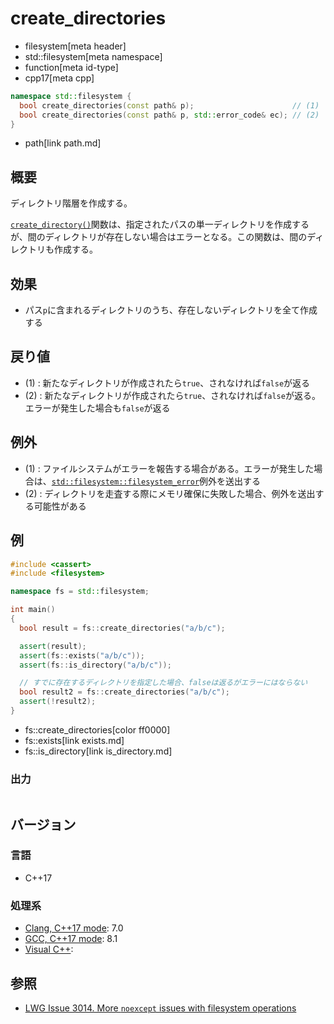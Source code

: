 # create_directories
* filesystem[meta header]
* std::filesystem[meta namespace]
* function[meta id-type]
* cpp17[meta cpp]

```cpp
namespace std::filesystem {
  bool create_directories(const path& p);                      // (1)
  bool create_directories(const path& p, std::error_code& ec); // (2)
}
```
* path[link path.md]

## 概要
ディレクトリ階層を作成する。

[`create_directory()`](create_directory.md)関数は、指定されたパスの単一ディレクトリを作成するが、間のディレクトリが存在しない場合はエラーとなる。この関数は、間のディレクトリも作成する。


## 効果
- パス`p`に含まれるディレクトリのうち、存在しないディレクトリを全て作成する


## 戻り値
- (1) : 新たなディレクトリが作成されたら`true`、されなければ`false`が返る
- (2) : 新たなディレクトリが作成されたら`true`、されなければ`false`が返る。エラーが発生した場合も`false`が返る


## 例外
- (1) : ファイルシステムがエラーを報告する場合がある。エラーが発生した場合は、[`std::filesystem::filesystem_error`](filesystem_error.md)例外を送出する
- (2) : ディレクトリを走査する際にメモリ確保に失敗した場合、例外を送出する可能性がある


## 例
```cpp example
#include <cassert>
#include <filesystem>

namespace fs = std::filesystem;

int main()
{
  bool result = fs::create_directories("a/b/c");

  assert(result);
  assert(fs::exists("a/b/c"));
  assert(fs::is_directory("a/b/c"));

  // すでに存在するディレクトリを指定した場合、falseは返るがエラーにはならない
  bool result2 = fs::create_directories("a/b/c");
  assert(!result2);
}
```
* fs::create_directories[color ff0000]
* fs::exists[link exists.md]
* fs::is_directory[link is_directory.md]

### 出力
```
```

## バージョン
### 言語
- C++17

### 処理系
- [Clang, C++17 mode](/implementation.md#clang): 7.0
- [GCC, C++17 mode](/implementation.md#gcc): 8.1
- [Visual C++](/implementation.md#visual_cpp):


## 参照
- [LWG Issue 3014. More `noexcept` issues with filesystem operations](https://wg21.cmeerw.net/lwg/issue3014)
